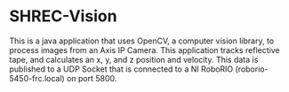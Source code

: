 # SHREC-Vision
This is a java application that uses OpenCV, a computer vision library, to process images from an Axis IP Camera. This application tracks reflective tape, and calculates an x, y, and z position and velocity. This data is published to a UDP Socket that is connected to a NI RoboRIO (roborio-5450-frc.local) on port 5800.

